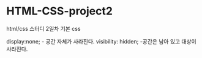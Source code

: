 # HTML-CSS-project2
html/css 스터디 2일차 기본 css

display:none; - 공간 자체가 사라진다.
visibility: hidden; -공간은 남아 있고 대상이 사라진다.
